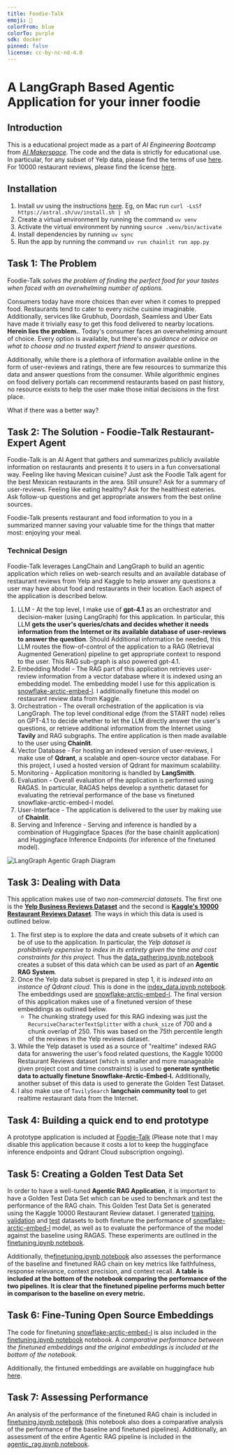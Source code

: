 ```yaml
---
title: Foodie-Talk
emoji: 🍔
colorFrom: blue
colorTo: purple
sdk: docker
pinned: false
license: cc-by-nc-nd-4.0
---
```


# A LangGraph Based Agentic Application for your inner foodie

## Introduction
This is a educational project made as a part of *AI Engineering Bootcamp* from [*AI Makerspace*](https://aimakerspace.io/). The code and the data is strictly for educational use. In particular, for any subset of Yelp data, please find the terms of use [here](https://business.yelp.com/external-assets/files/Yelp-JSON.zip). For 10000 restaurant reviews, please find the license [here](https://www.kaggle.com/datasets/joebeachcapital/restaurant-reviews).

## Installation
1. Install uv using the instructions [here](https://docs.astral.sh/uv/getting-started/installation/). Eg, on Mac run `curl -LsSf https://astral.sh/uv/install.sh | sh`
2. Create a virtual environment by running the command `uv venv`
3. Activate the virtual environment by running `source .venv/bin/activate`
4. Install dependencies by running `uv sync`
5. Run the app by running the command `uv run chainlit run app.py`


## Task 1: The Problem

Foodie-Talk *solves the problem of finding the perfect food for your tastes when faced with an overwhelming number of options.*

Consumers today have more choices than ever when it comes to prepped food. Restaurants tend to cater to every niche cuisine imaginable. Additionally, services like Grubhub, Doordash, Seamless and Uber Eats have made it trivially easy to get this food delivered to nearby locations. **Herein lies the problem.**. Today's consumer faces an overwhelming amount of choice. Every option is available, but there's *no guidance or advice on what to choose and no trusted expert friend to answer questions.*

Additionally, while there is a plethora of information available online in the form of user-reviews and ratings, there are few resources to summarize this data and answer questions from the consumer. While algorithmic engines on food delivery portals can recommend restaurants based on past history, no resource exists to help the user make those initial decisions in the first place. 

What if there was a better way? 

## Task 2: The Solution - Foodie-Talk Restaurant-Expert Agent
Foodie-Talk is an AI Agent that gathers and summarizes publicly available information on restaurants and presents it to users in a fun conversational way. Feeling like having Mexican cuisine? Just ask the Foodie Talk agent for the best Mexican restaurants in the area. Still unsure? Ask for a summary of user-reviews. Feeling like eating healthy? Ask for the healthiest eateries. Ask follow-up questions and get appropriate answers from the best online sources. 

Foodie-Talk presents restaurant and food information to you in a summarized manner saving your valuable time for the things that matter most: enjoying your meal. 

### Technical Design
Foodie-Talk leverages LangChain and LangGraph to build an agentic application which relies on web-search results and an available database of restaurant reviews from Yelp and Kaggle to help answer any questions a user may have about food and restaurants in their location. Each aspect of the application is described below. 

1. LLM - At the top level, I make use of **gpt-4.1** as an orchestrator and decision-maker (using LangGraph) for this application. In particular, this LLM **gets the user's queries/chats and decides whether it needs information from the Internet or its available database of user-reviews to answer the question**. Should Additional information be needed, this LLM routes the flow-of-control of the application to a RAG (Retrieval Augmented Generation) pipeline to get appropriate context to respond to the user. This RAG sub-graph is also powered gpt-4.1. 
2. Embedding Model - The RAG part of this application retrieves user-review information from a vector database where it is indexed using an embedding model. The embedding model I use for this application is [snowflake-arctic-embed-l](https://huggingface.co/Snowflake/snowflake-arctic-embed-l). I additionally finetune this model on restaurant review data from Kaggle. 
3. Orchestration - The overall orchestration of the application is via LangGraph. The top level conditional edge (from the START node) relies on GPT-4.1 to decide whether to let the LLM directly answer the user's questions, or retrieve additional information from the Internet using **Tavily** and RAG subgraphs. The entire application is then made available to the user using **Chainlit**.
4. Vector Database - For hosting an indexed version of user-reviews, I make use of **Qdrant**, a scalable and open-source vector database. For this project, I used a hosted version of Qdrant for maximum scalability. 
5. Monitoring - Application monitoring is handled by **LangSmith**.
6. Evaluation - Overall evaluation of the application is performed using RAGAS. In particular, RAGAS helps develop a synthetic dataset for evaluating the retrieval performance of the base vs finetuned snowflake-arctic-embed-l model.  
7. User-Interface - The application is delivered to the user by making use of **Chainlit**.
8. Serving and Inference - Serving and inference is handled by a combination of Huggingface Spaces (for the base chainlit application) and Huggingface Inference Endpoints (for inference of the finetuned model).

![LangGraph Agentic Graph Diagram](foodie-talk-graph.png)

## Task 3: Dealing with Data
This application makes use of two *non-commercial datasets*. The first one is the **[Yelp Business Reviews Dataset](https://business.yelp.com/external-assets/files/Yelp-JSON.zip)** and the second is **[Kaggle's 10000 Restaurant Reviews Dataset](https://www.kaggle.com/datasets/joebeachcapital/restaurant-reviews)**. The ways in which this data is used is outlined below.

1. The first step is to explore the data and create subsets of it which can be of use to the application. In particular, the *Yelp dataset is prohibitively expensive to index in its entirety given the time and cost constraints for this project.* Thus the [data_gathering.ipynb notebook](https://github.com/dhrits/foodie-talk-nbs/blob/main/nbs/data_gathering/data_gathering.ipynb) creates a subset of this data which can be used as part of an **Agentic RAG System**. 
2. Once the Yelp data subset is prepared in step 1, it is *indexed into an instance of Qdrant cloud*. This is done in the [index_data.ipynb notebook](https://github.com/dhrits/foodie-talk-nbs/blob/main/nbs/data_gathering/index_data.ipynb). The embeddings used are [snowflake-arctic-embed-l](https://huggingface.co/Snowflake/snowflake-arctic-embed-l). The final version of this application makes use of a finetuned version of these embeddings as outlined below.
    - The chunking strategy used for this RAG indexing was just the `RecursiveCharacterTextSplitter` with a `chunk_size` of 700 and a chunk overlap of 250. This was based on the 75th percentile length of the reviews in the Yelp reviews dataset. 
3. While the Yelp dataset is used as a source of "realtime" indexed RAG data for answering the user's food related questions, the Kaggle 10000 Restaurant Reviews dataset (which is smaller and more manageable given project cost and time constraints) is used to **generate synthetic data to actually finetune Snowflake-Arctic-Embed-l.** Additionally, another subset of this data is used to generate the Golden Test Dataset.
4. I also make use of `TavilySearch` **langchain community tool** to get realtime restaurant data from the Internet.

## Task 4: Building a quick end to end prototype

A prototype application is included at [Foodie-Talk](https://huggingface.co/spaces/deman539/foodie-talk) (Please note that I may disable this application because it costs a lot to keep the huggingface inference endpoints and Qdrant Cloud subscription ongoing).

## Task 5: Creating a Golden Test Data Set

In order to have a well-tuned **Agentic RAG Application**, it is important to have a Golden Test Data Set which can be used to benchmark and test the performance of the RAG chain. This Golden Test Data Set is generated using the Kaggle 10000 Restaurant Review dataset. I generated [training](https://github.com/dhrits/foodie-talk-nbs/blob/main/nbs/finetuning/training_dataset.jsonl), [validation](https://github.com/dhrits/foodie-talk-nbs/blob/main/nbs/finetuning/val_dataset.jsonl) and [test](https://github.com/dhrits/foodie-talk-nbs/blob/main/nbs/finetuning/val_dataset.jsonl) datasets to both finetune the performance of [snowflake-arctic-embed-l](https://huggingface.co/Snowflake/snowflake-arctic-embed-l) model, as well as to evaluate the performance of the model against the baseline using RAGAS. These experiments are outlined in the [finetuning.ipynb notebook](https://github.com/dhrits/foodie-talk-nbs/blob/main/nbs/finetuning/finetuning.ipynb).

Additionally, the[finetuning.ipynb notebook](https://github.com/dhrits/foodie-talk-nbs/blob/main/nbs/finetuning/finetuning.ipynb) also assesses the performance of the baseline and finetuned RAG chain on key metrics like faithfulness, response relevance, context precision, and context recall. **A table is included at the bottom of the notebook comparing the performance of the two pipelines**. **It is clear that the finetuned pipeline performs much better in comparison to the baseline on every metric.**

## Task 6: Fine-Tuning Open Source Embeddings
The code for finetuning [snowflake-arctic-embed-l](https://huggingface.co/Snowflake/snowflake-arctic-embed-l) is also included in the [finetuning.ipynb notebook](https://github.com/dhrits/foodie-talk-nbs/blob/main/nbs/finetuning/finetuning.ipynb) notebook. A *comparative performance between the finetuned embeddings and the original embeddings is included at the bottom of the notebook.*

Additionally, the fintuned embeddings are available on huggingface hub [here](https://huggingface.co/deman539/food-review-ft-snowflake-l-f18eeff6-7504-48c7-af10-1d2d85ca8caa).

## Task 7: Assessing Performance
An analysis of the performance of the finetuned RAG chain is included in [finetuning.ipynb notebook](https://github.com/dhrits/foodie-talk-nbs/blob/main/nbs/finetuning/finetuning.ipynb) (this notebook also does a comparative analysis of the performance of the baseline and finetuned pipelines). Additionally, an assessment of the entire Agentic RAG pipeline is included in the [agentic_rag.ipynb notebook](https://github.com/dhrits/foodie-talk-nbs/blob/main/nbs/agents/agentic_rag.ipynb). 

